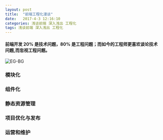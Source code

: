 ```yaml
---
layout: post
title:  "前端工程化漫谈"
date:   2017-4-3 12:16:10
categories: 浅谈前端 深入浅出 工程化 
tags: 浅谈前端 深入浅出 工程化
---
```

#### 前端开发 20% 是技术问题，80% 是工程问题；而如今的工程师更喜欢谈论技术问题,而忽视工程问题。

![EG-BG](http://i.imgur.com/a4xu3wR.jpg)

### 模块化

### 组件化

### 静态资源管理

### 项目优化与发布

### 运营和维护
